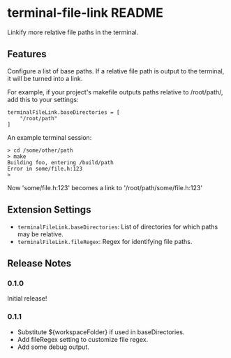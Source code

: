 # terminal-file-link README

Linkify more relative file paths in the terminal.

## Features

Configure a list of base paths. If a relative file path is output to the terminal, it will be
turned into a link.

For example, if your project's makefile outputs paths relative to /root/path/, add
this to your settings:
  
    terminalFileLink.baseDirectories = [
        "/root/path"
    ]
  
An example terminal session:

    > cd /some/other/path
    > make
    Building foo, entering /build/path
    Error in some/file.h:123
    >

Now 'some/file.h:123' becomes a link to '/root/path/some/file.h:123'

## Extension Settings

* `terminalFileLink.baseDirectories`: List of directories for which paths may be relative.
* `terminalFileLink.fileRegex`: Regex for identifying file paths.

## Release Notes

### 0.1.0

Initial release!

### 0.1.1

* Substitute ${workspaceFolder} if used in baseDirectories.
* Add fileRegex setting to customize file regex.
* Add some debug output.
